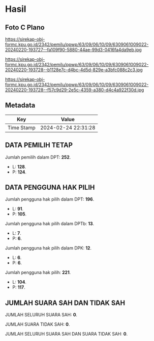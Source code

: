 # Hasil

## Foto C Plano

https://sirekap-obj-formc.kpu.go.id/2342/pemilu/ppwp/63/09/06/10/09/6309061009022-20240220-193727--fa109f90-5880-44ae-99d3-0416fa4da9eb.jpg

https://sirekap-obj-formc.kpu.go.id/2342/pemilu/ppwp/63/09/06/10/09/6309061009022-20240220-193728--b1128e7c-d4bc-4d5d-829e-a3bfc088c2c3.jpg

https://sirekap-obj-formc.kpu.go.id/2342/pemilu/ppwp/63/09/06/10/09/6309061009022-20240220-193728--f57c9d29-2e5c-4359-a380-d4c4a922f30d.jpg


## Metadata

| Key        | Value               |
| ---------- | ------------------- |
| Time Stamp | 2024-02-24 22:31:28 |


## DATA PEMILIH TETAP

Jumlah pemilih dalam DPT: **252**.
 * L: **128**.
 * P: **124**.

## DATA PENGGUNA HAK PILIH

Jumlah pengguna hak pilih dalam DPT: **196**.
 * L: **91**.
 * P: **105**.

Jumlah pengguna hak pilih dalam DPTb: **13**.
 * L: **7**.
 * P: **6**.

Jumlah pengguna hak pilih dalam DPK: **12**.
 * L: **6**.
 * P: **6**.

Jumlah pengguna hak pilih: **221**.
 * L: **104**.
 * P: **117**.

## JUMLAH SUARA SAH DAN TIDAK SAH

JUMLAH SELURUH SUARA SAH: **0**.

JUMLAH SUARA TIDAK SAH: **0**.

JUMLAH SELURUH SUARA SAH DAN SUARA TIDAK SAH: **0**.



